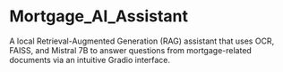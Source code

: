 # Mortgage_AI_Assistant
A local Retrieval-Augmented Generation (RAG) assistant that uses OCR, FAISS, and Mistral 7B to answer questions from mortgage-related documents via an intuitive Gradio interface.
